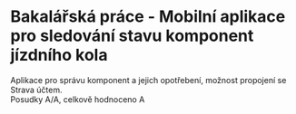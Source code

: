# Bakalářská práce - Mobilní aplikace pro sledování stavu komponent jízdního kola
Aplikace pro správu komponent a jejich opotřebení, možnost propojení se Strava účtem.\
Posudky A/A, celkově hodnoceno A

